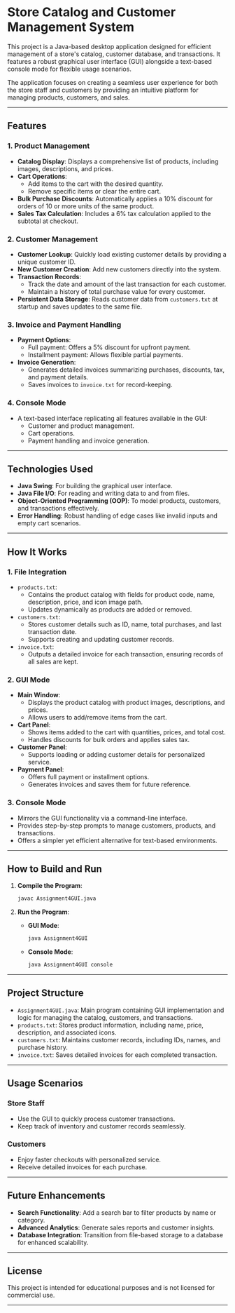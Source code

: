 # Store Catalog and Customer Management System

This project is a Java-based desktop application designed for efficient management of a store's catalog, customer database, and transactions. It features a robust graphical user interface (GUI) alongside a text-based console mode for flexible usage scenarios.

The application focuses on creating a seamless user experience for both the store staff and customers by providing an intuitive platform for managing products, customers, and sales.

---

## Features

### 1. **Product Management**
- **Catalog Display**: Displays a comprehensive list of products, including images, descriptions, and prices.
- **Cart Operations**:
  - Add items to the cart with the desired quantity.
  - Remove specific items or clear the entire cart.
- **Bulk Purchase Discounts**: Automatically applies a 10% discount for orders of 10 or more units of the same product.
- **Sales Tax Calculation**: Includes a 6% tax calculation applied to the subtotal at checkout.

### 2. **Customer Management**
- **Customer Lookup**: Quickly load existing customer details by providing a unique customer ID.
- **New Customer Creation**: Add new customers directly into the system.
- **Transaction Records**:
  - Track the date and amount of the last transaction for each customer.
  - Maintain a history of total purchase value for every customer.
- **Persistent Data Storage**: Reads customer data from `customers.txt` at startup and saves updates to the same file.

### 3. **Invoice and Payment Handling**
- **Payment Options**:
  - Full payment: Offers a 5% discount for upfront payment.
  - Installment payment: Allows flexible partial payments.
- **Invoice Generation**:
  - Generates detailed invoices summarizing purchases, discounts, tax, and payment details.
  - Saves invoices to `invoice.txt` for record-keeping.

### 4. Console Mode 
- A text-based interface replicating all features available in the GUI:
  - Customer and product management.
  - Cart operations.
  - Payment handling and invoice generation.

---

## Technologies Used
- **Java Swing**: For building the graphical user interface.
- **Java File I/O**: For reading and writing data to and from files.
- **Object-Oriented Programming (OOP)**: To model products, customers, and transactions effectively.
- **Error Handling**: Robust handling of edge cases like invalid inputs and empty cart scenarios.

---

## How It Works

### 1. **File Integration**
- `products.txt`:
  - Contains the product catalog with fields for product code, name, description, price, and icon image path.
  - Updates dynamically as products are added or removed.
- `customers.txt`:
  - Stores customer details such as ID, name, total purchases, and last transaction date.
  - Supports creating and updating customer records.
- `invoice.txt`:
  - Outputs a detailed invoice for each transaction, ensuring records of all sales are kept.

### 2. **GUI Mode**
- **Main Window**:
  - Displays the product catalog with product images, descriptions, and prices.
  - Allows users to add/remove items from the cart.
- **Cart Panel**:
  - Shows items added to the cart with quantities, prices, and total cost.
  - Handles discounts for bulk orders and applies sales tax.
- **Customer Panel**:
  - Supports loading or adding customer details for personalized service.
- **Payment Panel**:
  - Offers full payment or installment options.
  - Generates invoices and saves them for future reference.

### 3. **Console Mode**
- Mirrors the GUI functionality via a command-line interface.
- Provides step-by-step prompts to manage customers, products, and transactions.
- Offers a simpler yet efficient alternative for text-based environments.

---

## How to Build and Run

1. **Compile the Program**:
   ```bash
   javac Assignment4GUI.java
   ```

2. **Run the Program**:
   - **GUI Mode**:
     ```bash
     java Assignment4GUI
     ```
   - **Console Mode**:
     ```bash
     java Assignment4GUI console
     ```

---

## Project Structure

- `Assignment4GUI.java`: Main program containing GUI implementation and logic for managing the catalog, customers, and transactions.
- `products.txt`: Stores product information, including name, price, description, and associated icons.
- `customers.txt`: Maintains customer records, including IDs, names, and purchase history.
- `invoice.txt`: Saves detailed invoices for each completed transaction.

---

## Usage Scenarios

### Store Staff
- Use the GUI to quickly process customer transactions.
- Keep track of inventory and customer records seamlessly.

### Customers
- Enjoy faster checkouts with personalized service.
- Receive detailed invoices for each purchase.

---

## Future Enhancements
- **Search Functionality**: Add a search bar to filter products by name or category.
- **Advanced Analytics**: Generate sales reports and customer insights.
- **Database Integration**: Transition from file-based storage to a database for enhanced scalability.

---

## License
This project is intended for educational purposes and is not licensed for commercial use.

---
